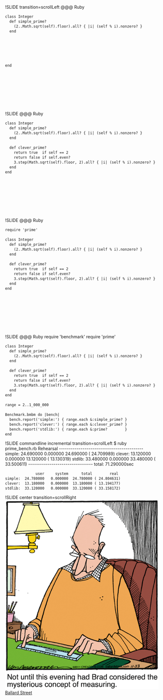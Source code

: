 !SLIDE transition=scrollLeft
    @@@ Ruby



    class Integer
      def simple_prime?
        (2..Math.sqrt(self).floor).all? { |i| (self % i).nonzero? }
      end






    end







     

!SLIDE
    @@@ Ruby



    class Integer
      def simple_prime?
        (2..Math.sqrt(self).floor).all? { |i| (self % i).nonzero? }
      end

      def clever_prime?
        return true  if self == 2
        return false if self.even?
        3.step(Math.sqrt(self).floor, 2).all? { |i| (self % i).nonzero? }
      end
    end







     

!SLIDE
    @@@ Ruby

    require 'prime'

    class Integer
      def simple_prime?
        (2..Math.sqrt(self).floor).all? { |i| (self % i).nonzero? }
      end

      def clever_prime?
        return true  if self == 2
        return false if self.even?
        3.step(Math.sqrt(self).floor, 2).all? { |i| (self % i).nonzero? }
      end
    end







     

!SLIDE
    @@@ Ruby
    require 'benchmark'
    require 'prime'

    class Integer
      def simple_prime?
        (2..Math.sqrt(self).floor).all? { |i| (self % i).nonzero? }
      end

      def clever_prime?
        return true  if self == 2
        return false if self.even?
        3.step(Math.sqrt(self).floor, 2).all? { |i| (self % i).nonzero? }
      end
    end

    range = 2..1_000_000

    Benchmark.bmbm do |bench|
      bench.report('simple:') { range.each &:simple_prime? }
      bench.report('clever:') { range.each &:clever_prime? }
      bench.report('stdlib:') { range.each &:prime?        }
    end

!SLIDE commandline incremental transition=scrollLeft
    $ ruby prime_bench.rb
    Rehearsal -------------------------------------------
    simple:  24.690000   0.000000  24.690000 ( 24.709989)
    clever:  13.120000   0.000000  13.120000 ( 13.130319)
    stdlib:  33.480000   0.000000  33.480000 ( 33.500611)
    --------------------------------- total: 71.290000sec

                  user     system      total        real
    simple:  24.780000   0.000000  24.780000 ( 24.804631)
    clever:  13.180000   0.000000  13.180000 ( 13.194177)
    stdlib:  33.120000   0.000000  33.120000 ( 33.158172)

!SLIDE center transition=scrollRight
![measuring](measuring.png)
[Ballard Street](http://www.gocomics.com/ballardstreet/2011/11/23)
